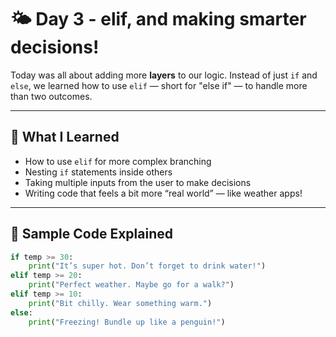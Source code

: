 # 🌤️ Day 3 - elif, and making smarter decisions!

Today was all about adding more **layers** to our logic. Instead of just `if` and `else`, we learned how to use `elif` — short for "else if" — to handle more than two outcomes.

---

## 🧠 What I Learned

- How to use `elif` for more complex branching
- Nesting `if` statements inside others
- Taking multiple inputs from the user to make decisions
- Writing code that feels a bit more “real world” — like weather apps!

---

## 🧪 Sample Code Explained

```python
if temp >= 30:
    print("It’s super hot. Don’t forget to drink water!")
elif temp >= 20:
    print("Perfect weather. Maybe go for a walk?")
elif temp >= 10:
    print("Bit chilly. Wear something warm.")
else:
    print("Freezing! Bundle up like a penguin!")
